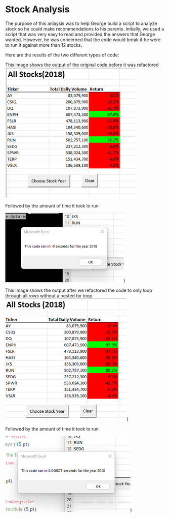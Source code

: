 # Stock Analysis

The purpose of this anlaysis was to help George build a script to analyze stock so he could make recommendations to his parents.  Initially, we used a script that was very easy to read and provided the answers that George wanted.  However, he was concerned that the code would break if he were to run it against more than 12 stocks.

Here are the results of the two different types of code:

This image shows the output of the original code before it was refactored
![All Stock Analysis Output](/Resources/AllStockAnalysis%20Module.png)


Followed by the amount of time it took to run

![All Stock Analysis Time](/Resources/AllStockAnalysis_Time.png))


This image shows the output after we refactored the code to only loop through all rows without a nested for loop
![VBA Challenge Output](/Resources/VBA%20Challenge.png))


Followed by the amount of time it took to run

![VBA Challenge Output](/Resources/VBA%20Challenge_Time.png))


